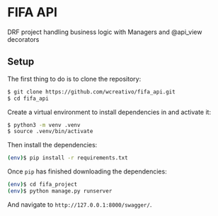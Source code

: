 # FIFA API

DRF project handling business logic with Managers and @api_view decorators

## Setup

The first thing to do is to clone the repository:

```sh
$ git clone https://github.com/wcreativo/fifa_api.git
$ cd fifa_api
```

Create a virtual environment to install dependencies in and activate it:

```sh
$ python3 -m venv .venv
$ source .venv/bin/activate
```

Then install the dependencies:

```sh
(env)$ pip install -r requirements.txt
```

Once `pip` has finished downloading the dependencies:
```sh
(env)$ cd fifa_project
(env)$ python manage.py runserver
```
And navigate to `http://127.0.0.1:8000/swagger/`.
